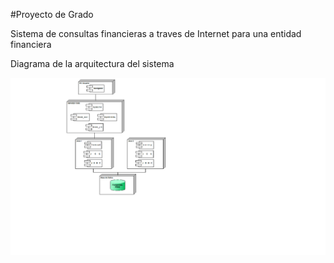 #Proyecto de Grado

Sistema de consultas financieras a traves de Internet para una entidad financiera

Diagrama de la arquitectura del sistema

<p align="center">
    <img src="./docs/architecture.png" alt="Diagrama UML de la arquitectura del sitema" title="Diagrama UML de la arquitectura del sitema">
</p>
